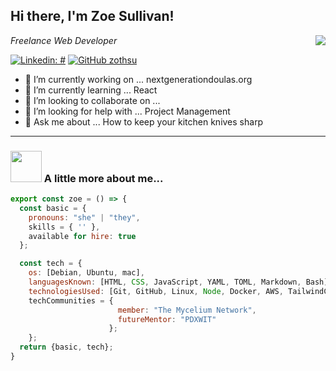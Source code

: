 
<!-- **zothsu/zothsu** is a ✨ _special_ ✨ repository because its `README.md` (this file) appears on your GitHub profile. -->
<h2> Hi there, I'm Zoe Sullivan!</h2>
<img align='right' src='https://media.giphy.com/media/L1R1tvI9svkIWwpVYr/giphy.gif'>
</p>

<p><em>Freelance Web Developer</em></p>


[![Linkedin: #](https://img.shields.io/badge/-zothsu-blue?style=flat-square&logo=Linkedin&logoColor=white&link=https://www.linkedin.com/in/zothsu/)](https://www.linkedin.com/in/zoetsullivan/)
[![GitHub zothsu](https://img.shields.io/github/followers/zothsu?label=follow&style=social)](https://github.com/zothsu)


- 🔭 I’m currently working on ... nextgenerationdoulas.org
- 🌱 I’m currently learning ... React
- 👯 I’m looking to collaborate on ... 
- 🤔 I’m looking for help with ... Project Management
- 💬 Ask me about ... How to keep your kitchen knives sharp

  
---

### <img src="https://media.giphy.com/media/VgCDAzcKvsR6OM0uWg/giphy.gif" width="50"> A little more about me...  

```js
export const zoe = () => {
  const basic = {
    pronouns: "she" | "they",
    skills = { '' },
    available for hire: true
  };

  const tech = {
    os: [Debian, Ubuntu, mac],
    languagesKnown: [HTML, CSS, JavaScript, YAML, TOML, Markdown, Bash],
    technologiesUsed: [Git, GitHub, Linux, Node, Docker, AWS, TailwindCSS, Wordpress, Netlify],
    techCommunities = {
                        member: "The Mycelium Network",
                        futureMentor: "PDXWIT"
                      };
    };
  return {basic, tech};
}
```

